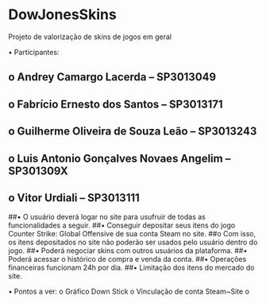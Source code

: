 # DowJonesSkins
Projeto de valorização de skins de jogos em geral

•	Participantes:
 ## o	Andrey Camargo Lacerda – SP3013049
 ## o	Fabrício Ernesto dos Santos – SP3013171
 ## o	Guilherme Oliveira de Souza Leão – SP3013243
 ## o	Luis Antonio Gonçalves Novaes Angelim – SP301309X
 ##  o	Vitor Urdiali – SP3013111
##•	O usuário deverá logar no site para usufruir de todas as funcionalidades a seguir.
##•	Conseguir depositar seus itens do jogo Counter Strike: Global Offensive de sua conta Steam no site.
 ##o	Com isso, os itens depositados no site não poderão ser usados pelo usuário dentro do jogo.
##•	Poderá negociar skins com outros usuários da plataforma.
##•	Poderá acessar o histórico de compra e venda da conta.
##•	Operações financeiras funcionam 24h por dia.
##•	Limitação dos itens do mercado do site.






•	Pontos a ver:
o	Gráfico Down Stick
o	Vinculação de conta Steam~Site
o	 
